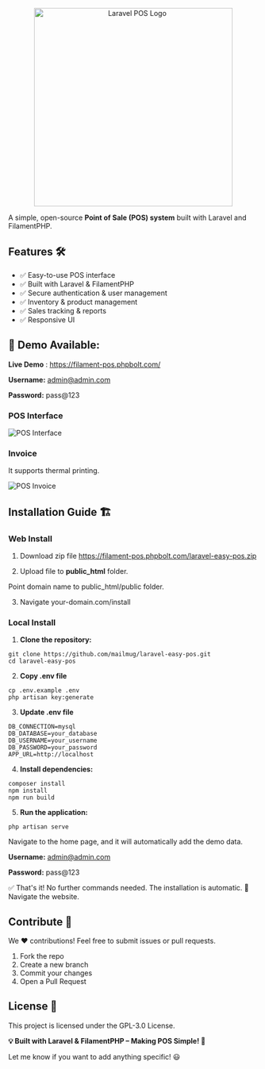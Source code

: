 <p align="center"><a href="#logo"><img src="https://raw.githubusercontent.com/mailmug/laravel-easy-pos/main/easy-pos-logo.svg" width="400" alt="Laravel POS Logo"></a></p>

A simple, open-source **Point of Sale (POS) system** built with Laravel and FilamentPHP.


## Features 🛠️
- ✅ Easy-to-use POS interface
- ✅ Built with Laravel & FilamentPHP
- ✅ Secure authentication & user management
- ✅ Inventory & product management
- ✅ Sales tracking & reports
- ✅ Responsive UI


## 🚀 Demo Available:

**Live Demo** : https://filament-pos.phpbolt.com/

**Username:** admin@admin.com

**Password:** pass@123


### **POS Interface**  
![POS Interface](https://raw.githubusercontent.com/mailmug/laravel-easy-pos/main/public/img/laravel-easy-pos.png)  


### **Invoice**  

It supports thermal printing.

![POS Invoice](https://raw.githubusercontent.com/mailmug/laravel-easy-pos/main/public/img/invoice.png)  


## Installation Guide 🏗️

### Web Install
1. Download zip file 
https://filament-pos.phpbolt.com/laravel-easy-pos.zip

2. Upload file to **public_html** folder.

Point domain name to public_html/public folder.

3. Navigate your-domain.com/install


### Local Install

1. **Clone the repository:**

```shell
git clone https://github.com/mailmug/laravel-easy-pos.git
cd laravel-easy-pos

```
2. **Copy .env file**

```shell
cp .env.example .env
php artisan key:generate

```

3. **Update .env file**

```shell
DB_CONNECTION=mysql
DB_DATABASE=your_database
DB_USERNAME=your_username
DB_PASSWORD=your_password
APP_URL=http://localhost

```

4. **Install dependencies:**

```shell
composer install
npm install
npm run build
```

5. **Run the application:**

```shell
php artisan serve
```

Navigate to the home page, and it will automatically add the demo data.

**Username:** admin@admin.com

**Password:** pass@123


✅ That's it! No further commands needed. The installation is automatic. 🎉 
Navigate the website. 


## Contribute 🤝
We ❤️ contributions! Feel free to submit issues or pull requests.

1. Fork the repo
2. Create a new branch
3. Commit your changes
4. Open a Pull Request
 

## License 📜
This project is licensed under the GPL-3.0 License.


**💡 Built with Laravel & FilamentPHP – Making POS Simple! 🚀**

Let me know if you want to add anything specific! 😃
